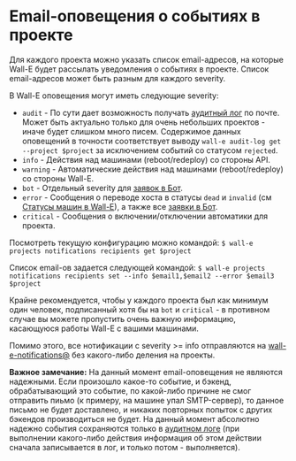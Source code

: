 # Email-оповещения о событиях в проекте

Для каждого проекта можно указать список email-адресов, на которые Wall-E будет рассылать уведомления о событиях в проекте. Список email-адресов может быть разным для каждого severity.

В Wall-E оповещения могут иметь следующие severity:
* `audit` - По сути дает возможность получать [аудитный лог](audit_log.md) по почте. Может быть актуально только для очень небольших проектов - иначе будет слишком много писем. Содержимое данных оповещений в точности соответствует выводу `wall-e audit-log get --project $project` за исключением событий со статусом `rejected`.
* `info` - Действия над машинами (reboot/redeploy) со стороны API.
* `warning` - Автоматические действия над машинами (reboot/redeploy) со стороны Wall-E.
* `bot` - Отдельный severity для [заявок в Бот](../automation/admin_requests.md).
* `error` - Сообщения о переводе хоста в статусы `dead` и `invalid` (см [Статусы машин в Wall-E](host_statuses.md)), а также все [заявки в Бот](../automation/admin_requests.md).
* `critical` - Сообщения о включении/отключении автоматики для проекта.

Посмотреть текущую конфигурацию можно командой:
`$ wall-e projects notifications recipients get $project`

Список email-ов задается следующей командой:
`$ wall-e projects notifications recipients set --info $email1,$email2 --error $email3 $project`

Крайне рекомендуется, чтобы у каждого проекта был как минимум один человек, подписанный хотя бы на `bot` и `critical` - в противном случае вы можете пропустить очень важную информацию, касающуюся работы Wall-E с вашими машинами.

Помимо этого, все нотификации с severity >= info отправляются на [wall-e-notifications@](https://ml.yandex-team.ru/lists/wall-e-notifications/) без какого-либо деления на проекты.

**Важное замечание:**
На данный момент email-оповещения не являются надежными. Если произошло какое-то событие, и бэкенд, обрабатывающий это событие, по какой-либо причине не смог отправить пиьмо (к примеру, на машине упал SMTP-сервер), то данное письмо не будет доставлено, и никаких повторных попыток с других бэкендов производиться не будет. На данный момент абсолютно надежно события сохраняются только в [аудитном логе](audit_log.md) (при выполнении какого-либо действия информация об этом действии сначала записывается в лог, и только потом - выполняется).
